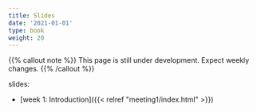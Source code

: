 ```yaml
---
title: Slides
date: '2021-01-01'
type: book
weight: 20
---
```


{{% callout note %}} This page is still under development. Expect weekly changes. {{% /callout %}}

slides:

- [week 1: Introduction]({{< relref "meeting1/index.html" >}})

